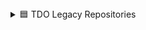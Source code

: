 <details>
<summary>🟦 TDO Legacy Repositories </summary>
  <details>
  <summary>  🟩 Bot Projects</summary>    
    <ul><li><a href="https://github.com/DI-ON-solutions/Bot-MSDesignerV4">🟦🟩MSDesigner</a> </li>
    <li><a href="https://github.com/DI-ON-solutions/Bot-ExtentionVoiceV4">🟦🟩ExtentionVoice</a></li>
    </ul>
  </details>
</details>


